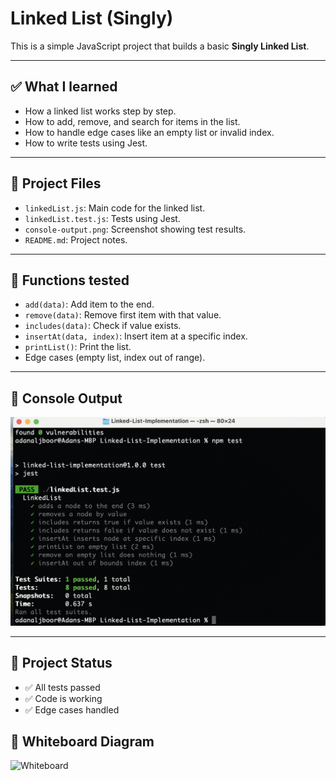 # Linked List (Singly)

This is a simple JavaScript project that builds a basic **Singly Linked List**.

---

## ✅ What I learned

- How a linked list works step by step.
- How to add, remove, and search for items in the list.
- How to handle edge cases like an empty list or invalid index.
- How to write tests using Jest.

---

## 📁 Project Files

- `linkedList.js`: Main code for the linked list.
- `linkedList.test.js`: Tests using Jest.
- `console-output.png`: Screenshot showing test results.
- `README.md`: Project notes.

---

## 🧪 Functions tested

- `add(data)`: Add item to the end.
- `remove(data)`: Remove first item with that value.
- `includes(data)`: Check if value exists.
- `insertAt(data, index)`: Insert item at a specific index.
- `printList()`: Print the list.
- Edge cases (empty list, index out of range).

---

## 📸 Console Output

![Console Output](./console-output.png)

---

## 💪 Project Status

- ✅ All tests passed  
- ✅ Code is working  
- ✅ Edge cases handled

## 🧠 Whiteboard Diagram

![Whiteboard](/Linked-List-whiteboard.png)
